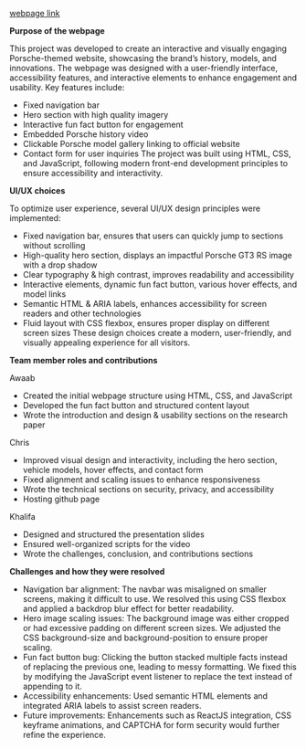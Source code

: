[webpage link](https://studentaccount4.github.io/porsche-webpage/)

**Purpose of the webpage**

This project was developed to create an interactive and visually engaging Porsche-themed website, showcasing the brand’s history, models, and innovations. The webpage was designed with a user-friendly interface, accessibility features, and interactive elements to enhance engagement and usability. Key features include:
- Fixed navigation bar
- Hero section with high quality imagery
- Interactive fun fact button for engagement
- Embedded Porsche history video
- Clickable Porsche model gallery linking to official website
- Contact form for user inquiries
The project was built using HTML, CSS, and JavaScript, following modern front-end development principles to ensure accessibility and interactivity.

**UI/UX choices**

To optimize user experience, several UI/UX design principles were implemented:
- Fixed navigation bar, ensures that users can quickly jump to sections without scrolling
- High-quality hero section, displays an impactful Porsche GT3 RS image with a drop shadow
- Clear typography & high contrast, improves readability and accessibility
- Interactive elements, dynamic fun fact button, various hover effects, and model links
- Semantic HTML & ARIA labels, enhances accessibility for screen readers and other technologies
- Fluid layout with CSS flexbox, ensures proper display on different screen sizes
These design choices create a modern, user-friendly, and visually appealing experience for all visitors.

**Team member roles and contributions**

Awaab
- Created the initial webpage structure using HTML, CSS, and JavaScript
- Developed the fun fact button and structured content layout
- Wrote the introduction and design & usability sections on the research paper
  
Chris
- Improved visual design and interactivity, including the hero section, vehicle models, hover effects, and contact form
- Fixed alignment and scaling issues to enhance responsiveness
- Wrote the technical sections on security, privacy, and accessibility
- Hosting github page
  
Khalifa
- Designed and structured the presentation slides
- Ensured well-organized scripts for the video
- Wrote the challenges, conclusion, and contributions sections

**Challenges and how they were resolved**
- Navigation bar alignment: The navbar was misaligned on smaller screens, making it difficult to use. We resolved this using CSS flexbox and applied a backdrop blur effect for better readability.
- Hero image scaling issues: The background image was either cropped or had excessive padding on different screen sizes. We adjusted the CSS background-size and background-position to ensure proper scaling.
- Fun fact button bug: Clicking the button stacked multiple facts instead of replacing the previous one, leading to messy formatting. We fixed this by modifying the JavaScript event listener to replace the text instead of appending to it.
- Accessibility enhancements: Used semantic HTML elements and integrated ARIA labels to assist screen readers.
- Future improvements: Enhancements such as ReactJS integration, CSS keyframe animations, and CAPTCHA for form security would further refine the experience.
